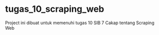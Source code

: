 # tugas_10_scraping_web
Project ini dibuat untuk memenuhi tugas 10 SIB 7 Cakap tentang Scraping Web
